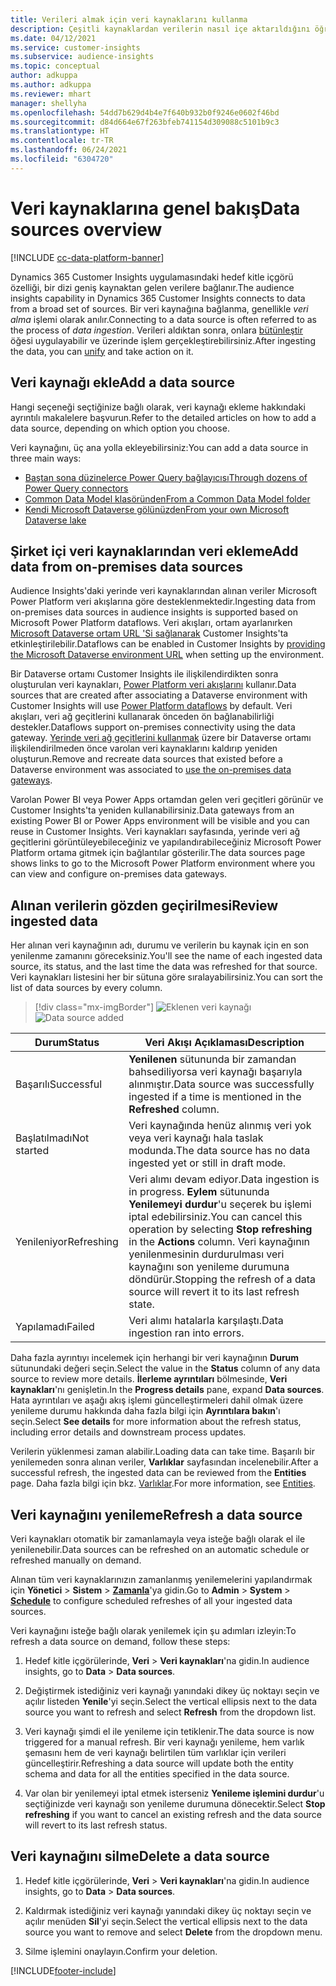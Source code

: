 ```yaml
---
title: Verileri almak için veri kaynaklarını kullanma
description: Çeşitli kaynaklardan verilerin nasıl içe aktarıldığını öğrenin.
ms.date: 04/12/2021
ms.service: customer-insights
ms.subservice: audience-insights
ms.topic: conceptual
author: adkuppa
ms.author: adkuppa
ms.reviewer: mhart
manager: shellyha
ms.openlocfilehash: 54dd7b629d4b4e7f640b932b0f9246e0602f46bd
ms.sourcegitcommit: d84d664e67f263bfeb741154d309088c5101b9c3
ms.translationtype: HT
ms.contentlocale: tr-TR
ms.lasthandoff: 06/24/2021
ms.locfileid: "6304720"
---
```

# <a name="data-sources-overview"></a><span data-ttu-id="dddc8-103">Veri kaynaklarına genel bakış</span><span class="sxs-lookup"><span data-stu-id="dddc8-103">Data sources overview</span></span>

[!INCLUDE [cc-data-platform-banner](../includes/cc-data-platform-banner.md)]

<span data-ttu-id="dddc8-104">Dynamics 365 Customer Insights uygulamasındaki hedef kitle içgörü özelliği, bir dizi geniş kaynaktan gelen verilere bağlanır.</span><span class="sxs-lookup"><span data-stu-id="dddc8-104">The audience insights capability in Dynamics 365 Customer Insights connects to data from a broad set of sources.</span></span> <span data-ttu-id="dddc8-105">Bir veri kaynağına bağlanma, genellikle *veri alma* işlemi olarak anılır.</span><span class="sxs-lookup"><span data-stu-id="dddc8-105">Connecting to a data source is often referred to as the process of *data ingestion*.</span></span> <span data-ttu-id="dddc8-106">Verileri aldıktan sonra, onlara [bütünleştir](data-unification.md) öğesi uygulayabilir ve üzerinde işlem gerçekleştirebilirsiniz.</span><span class="sxs-lookup"><span data-stu-id="dddc8-106">After ingesting the data, you can [unify](data-unification.md) and take action on it.</span></span>

## <a name="add-a-data-source"></a><span data-ttu-id="dddc8-107">Veri kaynağı ekle</span><span class="sxs-lookup"><span data-stu-id="dddc8-107">Add a data source</span></span>

<span data-ttu-id="dddc8-108">Hangi seçeneği seçtiğinize bağlı olarak, veri kaynağı ekleme hakkındaki ayrıntılı makalelere başvurun.</span><span class="sxs-lookup"><span data-stu-id="dddc8-108">Refer to the detailed articles on how to add a data source, depending on which option you choose.</span></span>

<span data-ttu-id="dddc8-109">Veri kaynağını, üç ana yolla ekleyebilirsiniz:</span><span class="sxs-lookup"><span data-stu-id="dddc8-109">You can add a data source in three main ways:</span></span>

- [<span data-ttu-id="dddc8-110">Baştan sona düzinelerce Power Query bağlayıcısı</span><span class="sxs-lookup"><span data-stu-id="dddc8-110">Through dozens of Power Query connectors</span></span>](connect-power-query.md)
- [<span data-ttu-id="dddc8-111">Common Data Model klasöründen</span><span class="sxs-lookup"><span data-stu-id="dddc8-111">From a Common Data Model folder</span></span>](connect-common-data-model.md)
- [<span data-ttu-id="dddc8-112">Kendi Microsoft Dataverse gölünüzden</span><span class="sxs-lookup"><span data-stu-id="dddc8-112">From your own Microsoft Dataverse lake</span></span>](connect-common-data-service-lake.md)

## <a name="add-data-from-on-premises-data-sources"></a><span data-ttu-id="dddc8-113">Şirket içi veri kaynaklarından veri ekleme</span><span class="sxs-lookup"><span data-stu-id="dddc8-113">Add data from on-premises data sources</span></span>

<span data-ttu-id="dddc8-114">Audience Insights'daki yerinde veri kaynaklarından alınan veriler Microsoft Power Platform veri akışlarına göre desteklenmektedir.</span><span class="sxs-lookup"><span data-stu-id="dddc8-114">Ingesting data from on-premises data sources in audience insights is supported based on Microsoft Power Platform dataflows.</span></span> <span data-ttu-id="dddc8-115">Veri akışları, ortam ayarlanırken [Microsoft Dataverse ortam URL 'Si sağlanarak](manage-environments.md#create-an-environment-in-an-existing-organization) Customer Insights'ta etkinleştirilebilir.</span><span class="sxs-lookup"><span data-stu-id="dddc8-115">Dataflows can be enabled in Customer Insights by [providing the Microsoft Dataverse environment URL](manage-environments.md#create-an-environment-in-an-existing-organization) when setting up the environment.</span></span>

<span data-ttu-id="dddc8-116">Bir Dataverse ortamı Customer Insights ile ilişkilendirdikten sonra oluşturulan veri kaynakları, [Power Platform veri akışlarını](/power-query/dataflows/overview-dataflows-across-power-platform-dynamics-365) kullanır.</span><span class="sxs-lookup"><span data-stu-id="dddc8-116">Data sources that are created after associating a Dataverse environment with Customer Insights will use [Power Platform dataflows](/power-query/dataflows/overview-dataflows-across-power-platform-dynamics-365) by default.</span></span> <span data-ttu-id="dddc8-117">Veri akışları, veri ağ geçitlerini kullanarak önceden ön bağlanabilirliği destekler.</span><span class="sxs-lookup"><span data-stu-id="dddc8-117">Dataflows support on-premises connectivity using the data gateway.</span></span> <span data-ttu-id="dddc8-118">[Yerinde veri ağ geçitlerini kullanmak](/data-integration/gateway/service-gateway-app.md) üzere bir Dataverse ortamı ilişkilendirilmeden önce varolan veri kaynaklarını kaldırıp yeniden oluşturun.</span><span class="sxs-lookup"><span data-stu-id="dddc8-118">Remove and recreate data sources that existed before a Dataverse environment was associated to [use the on-premises data gateways](/data-integration/gateway/service-gateway-app.md).</span></span>

<span data-ttu-id="dddc8-119">Varolan Power BI veya Power Apps ortamdan gelen veri geçitleri görünür ve Customer Insights'ta yeniden kullanabilirsiniz.</span><span class="sxs-lookup"><span data-stu-id="dddc8-119">Data gateways from an existing Power BI or Power Apps environment will be visible and you can reuse in Customer Insights.</span></span> <span data-ttu-id="dddc8-120">Veri kaynakları sayfasında, yerinde veri ağ geçitlerini görüntüleyebileceğiniz ve yapılandırabileceğiniz Microsoft Power Platform ortama gitmek için bağlantılar gösterilir.</span><span class="sxs-lookup"><span data-stu-id="dddc8-120">The data sources page shows links to go to the Microsoft Power Platform environment where you can view and configure on-premises data gateways.</span></span>

## <a name="review-ingested-data"></a><span data-ttu-id="dddc8-121">Alınan verilerin gözden geçirilmesi</span><span class="sxs-lookup"><span data-stu-id="dddc8-121">Review ingested data</span></span>

<span data-ttu-id="dddc8-122">Her alınan veri kaynağının adı, durumu ve verilerin bu kaynak için en son yenilenme zamanını göreceksiniz.</span><span class="sxs-lookup"><span data-stu-id="dddc8-122">You'll see the name of each ingested data source, its status, and the last time the data was refreshed for that source.</span></span> <span data-ttu-id="dddc8-123">Veri kaynakları listesini her bir sütuna göre sıralayabilirsiniz.</span><span class="sxs-lookup"><span data-stu-id="dddc8-123">You can sort the list of data sources by every column.</span></span>

> [!div class="mx-imgBorder"]
> <span data-ttu-id="dddc8-124">![Eklenen veri kaynağı](media/configure-data-datasource-added.png "Eklenen veri kaynağı")</span><span class="sxs-lookup"><span data-stu-id="dddc8-124">![Data source added](media/configure-data-datasource-added.png "Data source added")</span></span>

|<span data-ttu-id="dddc8-125">Durum</span><span class="sxs-lookup"><span data-stu-id="dddc8-125">Status</span></span>  |<span data-ttu-id="dddc8-126">Veri Akışı Açıklaması</span><span class="sxs-lookup"><span data-stu-id="dddc8-126">Description</span></span>  |
|---------|---------|
|<span data-ttu-id="dddc8-127">Başarılı</span><span class="sxs-lookup"><span data-stu-id="dddc8-127">Successful</span></span>   |<span data-ttu-id="dddc8-128">**Yenilenen** sütununda bir zamandan bahsediliyorsa veri kaynağı başarıyla alınmıştır.</span><span class="sxs-lookup"><span data-stu-id="dddc8-128">Data source was successfully ingested if a time is mentioned in the **Refreshed** column.</span></span>
|<span data-ttu-id="dddc8-129">Başlatılmadı</span><span class="sxs-lookup"><span data-stu-id="dddc8-129">Not started</span></span>   |<span data-ttu-id="dddc8-130">Veri kaynağında henüz alınmış veri yok veya veri kaynağı hala taslak modunda.</span><span class="sxs-lookup"><span data-stu-id="dddc8-130">The data source has no data ingested yet or still in draft mode.</span></span>         |
|<span data-ttu-id="dddc8-131">Yenileniyor</span><span class="sxs-lookup"><span data-stu-id="dddc8-131">Refreshing</span></span>    |<span data-ttu-id="dddc8-132">Veri alımı devam ediyor.</span><span class="sxs-lookup"><span data-stu-id="dddc8-132">Data ingestion is in progress.</span></span> <span data-ttu-id="dddc8-133">**Eylem** sütununda **Yenilemeyi durdur**'u seçerek bu işlemi iptal edebilirsiniz.</span><span class="sxs-lookup"><span data-stu-id="dddc8-133">You can cancel this operation by selecting **Stop refreshing** in the **Actions** column.</span></span> <span data-ttu-id="dddc8-134">Veri kaynağının yenilenmesinin durdurulması veri kaynağını son yenileme durumuna döndürür.</span><span class="sxs-lookup"><span data-stu-id="dddc8-134">Stopping the refresh of a data source will revert it to its last refresh state.</span></span>       |
|<span data-ttu-id="dddc8-135">Yapılamadı</span><span class="sxs-lookup"><span data-stu-id="dddc8-135">Failed</span></span>     |<span data-ttu-id="dddc8-136">Veri alımı hatalarla karşılaştı.</span><span class="sxs-lookup"><span data-stu-id="dddc8-136">Data ingestion ran into errors.</span></span>         |

<span data-ttu-id="dddc8-137">Daha fazla ayrıntıyı incelemek için herhangi bir veri kaynağının **Durum** sütunundaki değeri seçin.</span><span class="sxs-lookup"><span data-stu-id="dddc8-137">Select the value in the **Status** column of any data source to review more details.</span></span> <span data-ttu-id="dddc8-138">**İlerleme ayrıntıları** bölmesinde, **Veri kaynakları**'nı genişletin.</span><span class="sxs-lookup"><span data-stu-id="dddc8-138">In the **Progress details** pane, expand **Data sources**.</span></span> <span data-ttu-id="dddc8-139">Hata ayrıntıları ve aşağı akış işlemi güncelleştirmeleri dahil olmak üzere yenileme durumu hakkında daha fazla bilgi için **Ayrıntılara bakın**'ı seçin.</span><span class="sxs-lookup"><span data-stu-id="dddc8-139">Select **See details** for more information about the refresh status, including error details and downstream process updates.</span></span>

<span data-ttu-id="dddc8-140">Verilerin yüklenmesi zaman alabilir.</span><span class="sxs-lookup"><span data-stu-id="dddc8-140">Loading data can take time.</span></span> <span data-ttu-id="dddc8-141">Başarılı bir yenilemeden sonra alınan veriler, **Varlıklar** sayfasından incelenebilir.</span><span class="sxs-lookup"><span data-stu-id="dddc8-141">After a successful refresh, the ingested data can be reviewed from the **Entities** page.</span></span> <span data-ttu-id="dddc8-142">Daha fazla bilgi için bkz. [Varlıklar](entities.md).</span><span class="sxs-lookup"><span data-stu-id="dddc8-142">For more information, see [Entities](entities.md).</span></span>

## <a name="refresh-a-data-source"></a><span data-ttu-id="dddc8-143">Veri kaynağını yenileme</span><span class="sxs-lookup"><span data-stu-id="dddc8-143">Refresh a data source</span></span>

<span data-ttu-id="dddc8-144">Veri kaynakları otomatik bir zamanlamayla veya isteğe bağlı olarak el ile yenilenebilir.</span><span class="sxs-lookup"><span data-stu-id="dddc8-144">Data sources can be refreshed on an automatic schedule or refreshed manually on demand.</span></span> 

<span data-ttu-id="dddc8-145">Alınan tüm veri kaynaklarınızın zamanlanmış yenilemelerini yapılandırmak için **Yönetici** > **Sistem** > [**Zamanla**](system.md#schedule-tab)'ya gidin.</span><span class="sxs-lookup"><span data-stu-id="dddc8-145">Go to **Admin** > **System** > [**Schedule**](system.md#schedule-tab) to configure scheduled refreshes of all your ingested data sources.</span></span>

<span data-ttu-id="dddc8-146">Veri kaynağını isteğe bağlı olarak yenilemek için şu adımları izleyin:</span><span class="sxs-lookup"><span data-stu-id="dddc8-146">To refresh a data source on demand, follow these steps:</span></span>

1. <span data-ttu-id="dddc8-147">Hedef kitle içgörülerinde, **Veri** > **Veri kaynakları**'na gidin.</span><span class="sxs-lookup"><span data-stu-id="dddc8-147">In audience insights, go to **Data** > **Data sources**.</span></span>

2. <span data-ttu-id="dddc8-148">Değiştirmek istediğiniz veri kaynağı yanındaki dikey üç noktayı seçin ve açılır listeden **Yenile**'yi seçin.</span><span class="sxs-lookup"><span data-stu-id="dddc8-148">Select the vertical ellipsis next to the data source you want to refresh and select **Refresh** from the dropdown list.</span></span>

3. <span data-ttu-id="dddc8-149">Veri kaynağı şimdi el ile yenileme için tetiklenir.</span><span class="sxs-lookup"><span data-stu-id="dddc8-149">The data source is now triggered for a manual refresh.</span></span> <span data-ttu-id="dddc8-150">Bir veri kaynağı yenileme, hem varlık şemasını hem de veri kaynağı belirtilen tüm varlıklar için verileri güncelleştirir.</span><span class="sxs-lookup"><span data-stu-id="dddc8-150">Refreshing a data source will update both the entity schema and data for all the entities specified in the data source.</span></span>

4. <span data-ttu-id="dddc8-151">Var olan bir yenilemeyi iptal etmek isterseniz **Yenileme işlemini durdur**'u seçtiğinizde veri kaynağı son yenileme durumuna dönecektir.</span><span class="sxs-lookup"><span data-stu-id="dddc8-151">Select **Stop refreshing** if you want to cancel an existing refresh and the data source will revert to its last refresh status.</span></span>

## <a name="delete-a-data-source"></a><span data-ttu-id="dddc8-152">Veri kaynağını silme</span><span class="sxs-lookup"><span data-stu-id="dddc8-152">Delete a data source</span></span>

1. <span data-ttu-id="dddc8-153">Hedef kitle içgörülerinde, **Veri** > **Veri kaynakları**'na gidin.</span><span class="sxs-lookup"><span data-stu-id="dddc8-153">In audience insights, go to **Data** > **Data sources**.</span></span>

2. <span data-ttu-id="dddc8-154">Kaldırmak istediğiniz veri kaynağı yanındaki dikey üç noktayı seçin ve açılır menüden **Sil**'yi seçin.</span><span class="sxs-lookup"><span data-stu-id="dddc8-154">Select the vertical ellipsis next to the data source you want to remove and select **Delete** from the dropdown menu.</span></span>

3. <span data-ttu-id="dddc8-155">Silme işlemini onaylayın.</span><span class="sxs-lookup"><span data-stu-id="dddc8-155">Confirm your deletion.</span></span>


[!INCLUDE[footer-include](../includes/footer-banner.md)]
